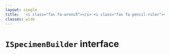 ```yaml
---
layout: single
title:  '<i class="fas fa-wrench"></i> <i class="fas fa-pencil-ruler"></i> Code own customization'
classes: wide
---
```


# `ISpecimenBuilder` interface